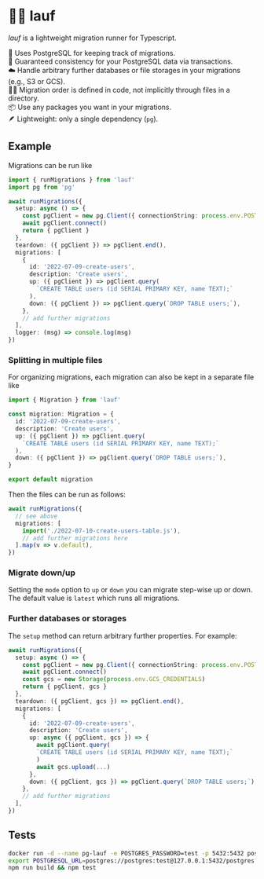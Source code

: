 # 🏃‍♀️ lauf

*lauf* is a lightweight migration runner for Typescript.

🐘 Uses PostgreSQL for keeping track of migrations.<br/>
🔗 Guaranteed consistency for your PostgreSQL data via transactions.<br/>
☁️ Handle arbitrary further databases or file storages in your migrations (e.g., S3 or GCS).<br/>
👩‍💻 Migration order is defined in code, not implicitly through files in a directory.<br/>
📦 Use any packages you want in your migrations.<br/>
🪶 Lightweight: only a single dependency (`pg`).

## Example

Migrations can be run like
```typescript
import { runMigrations } from 'lauf'
import pg from 'pg'

await runMigrations({
  setup: async () => {
    const pgClient = new pg.Client({ connectionString: process.env.POSTGRESQL_URL })
    await pgClient.connect()
    return { pgClient }
  },
  teardown: ({ pgClient }) => pgClient.end(),
  migrations: [
    {
      id: '2022-07-09-create-users',
      description: 'Create users',
      up: ({ pgClient }) => pgClient.query(
        `CREATE TABLE users (id SERIAL PRIMARY KEY, name TEXT);`
      ),
      down: ({ pgClient }) => pgClient.query(`DROP TABLE users;`),
    },
    // add further migrations
  ],
  logger: (msg) => console.log(msg)
})
```

### Splitting in multiple files

For organizing migrations, each migration can also be kept in a separate file like

```typescript
import { Migration } from 'lauf'

const migration: Migration = {
  id: '2022-07-09-create-users',
  description: 'Create users',
  up: ({ pgClient }) => pgClient.query(
    `CREATE TABLE users (id SERIAL PRIMARY KEY, name TEXT);`
  ),
  down: ({ pgClient }) => pgClient.query(`DROP TABLE users;`),
}

export default migration
```

Then the files can be run as follows:
```typescript
await runMigrations({
  // see above
  migrations: [
    import('./2022-07-10-create-users-table.js'),
    // add further migrations here
  ].map(v => v.default),
})
```

### Migrate down/up

Setting the `mode` option to `up` or `down` you can migrate step-wise up or down. The default value is `latest` which runs all migrations.

### Further databases or storages

The `setup` method can return arbitrary further properties. For example:

```typescript
await runMigrations({
  setup: async () => {
    const pgClient = new pg.Client({ connectionString: process.env.POSTGRESQL_URL })
    await pgClient.connect()
    const gcs = new Storage(process.env.GCS_CREDENTIALS)
    return { pgClient, gcs }
  },
  teardown: ({ pgClient, gcs }) => pgClient.end(),
  migrations: [
    {
      id: '2022-07-09-create-users',
      description: 'Create users',
      up: async ({ pgClient, gcs }) => {
        await pgClient.query(
        `CREATE TABLE users (id SERIAL PRIMARY KEY, name TEXT);`
        )
        await gcs.upload(...)
      },
      down: ({ pgClient, gcs }) => pgClient.query(`DROP TABLE users;`),
    },
    // add further migrations
  ],
})
```

## Tests

```bash
docker run -d --name pg-lauf -e POSTGRES_PASSWORD=test -p 5432:5432 postgres:14
export POSTGRESQL_URL=postgres://postgres:test@127.0.0.1:5432/postgres?sslmode=disable
npm run build && npm test
```
